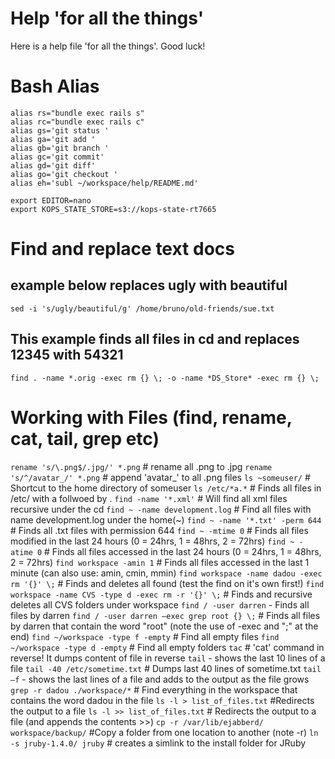 # Help 'for all the things'

Here is a help file 'for all the things'. Good luck!
# Bash Alias

```
alias rs="bundle exec rails s"
alias rc="bundle exec rails c"
alias gs='git status '
alias ga='git add '
alias gb='git branch '
alias gc='git commit'
alias gd='git diff'
alias go='git checkout '
alias eh='subl ~/workspace/help/README.md'

export EDITOR=nano
export KOPS_STATE_STORE=s3://kops-state-rt7665
```

# Find and replace text docs
## example below replaces ugly with beautiful
`sed -i 's/ugly/beautiful/g' /home/bruno/old-friends/sue.txt`

## This example finds all files in cd and replaces 12345 with 54321
`find . -name *.orig -exec rm {} \; -o -name *DS_Store* -exec rm {} \;`

# Working with Files (find, rename, cat, tail, grep etc)
`rename 's/\.png$/.jpg/' *.png`	 # rename all .png to .jpg
`rename 's/^/avatar_/' *.png`		# append 'avatar_' to all .png files
`ls ~someuser/`	# Shortcut to the home directory of someuser
`ls /etc/*a.*` 	# Finds all files in /etc/ with a follwoed by .
`find -name '*.xml'` 	# Will find all xml files recursive under the cd
`find ~ -name development.log` 		# Find all files with name development.log under the home(~)
`find ~ -name '*.txt' -perm 644`		# Finds all .txt files with permission 644
`find ~ -mtime 0`						# Finds all files modified in the last 24 hours (0 = 24hrs, 1 = 48hrs, 2 = 72hrs)
`find ~ -atime 0`						# Finds all files accessed in the last 24 hours (0 = 24hrs, 1 = 48hrs, 2 = 72hrs)
`find workspace -amin 1`				# Finds all files accessed in the last 1 minute (can also use: amin, cmin, mmin)
`find workspace -name dadou -exec rm '{}' \;`	# Finds and deletes all found (test the find on it's own first!)
`find workspace -name CVS -type d -exec rm -r '{}' \;`	# Finds and recursive deletes all CVS folders under workspace
`find / -user darren`			- Finds all files by darren
`find / -user darren –exec grep root {} \;` # Finds all files by darren that contain the word "root" (note the use of -exec and "\;" at the end)
`find ~/workspace -type f -empty` # Find all empty files
`find ~/workspace -type d -empty` # Find all empty folders
`tac` 	# 'cat' command in reverse! It dumps content of file in reverse
`tail` 	- shows the last 10 lines of a file
`tail -40 /etc/sometime.txt`	# Dumps last 40 lines of sometime.txt
`tail –f`	- shows the last lines of a file and adds to the output as the file grows
`grep -r dadou ./workspace/*`  # Find everything in the workspace that contains the word dadou in the file 
`ls -l > list_of_files.txt` #Redirects the output to a file
`ls -l >> list_of_files.txt` # Redirects the output to a file (and appends the contents >>)
`cp -r /var/lib/ejabberd/ workspace/backup/` 	#Copy a folder from one location to another (note -r)
`ln -s jruby-1.4.0/ jruby` # creates a simlink to the install folder for JRuby

